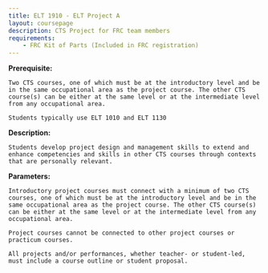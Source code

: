 ```yaml
---
title: ELT 1910 - ELT Project A
layout: coursepage
description: CTS Project for FRC team members
requirements:
    - FRC Kit of Parts (Included in FRC registration)
---
```


**Prerequisite:**

    Two CTS courses, one of which must be at the introductory level and be in the same occupational area as the project course. The other CTS course(s) can be either at the same level or at the intermediate level from any occupational area.
    
    Students typically use ELT 1010 and ELT 1130

**Description:**

    Students develop project design and management skills to extend and enhance competencies and skills in other CTS courses through contexts that are personally relevant.

**Parameters:**

    Introductory project courses must connect with a minimum of two CTS courses, one of which must be at the introductory level and be in the same occupational area as the project course. The other CTS course(s) can be either at the same level or at the intermediate level from any occupational area.

    Project courses cannot be connected to other project courses or practicum courses.

    All projects and/or performances, whether teacher- or student-led, must include a course outline or student proposal.
